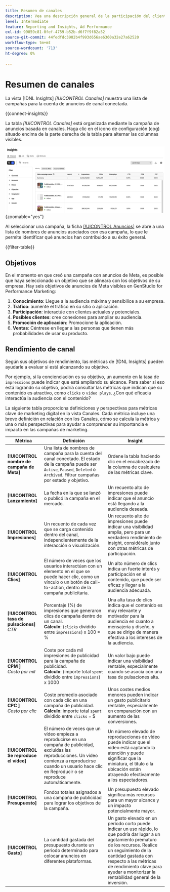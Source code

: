 ```yaml
---
title: Resumen de canales
description: Vea una descripción general de la participación del cliente, el rendimiento, el presupuesto y los gastos para campañas de marketing en Adobe GenStudio for Performance Marketing.
level: Intermediate
feature: Reporting and Insights, Ad Performance
exl-id: 99059c81-0fef-4759-b52b-d6f7f9f82a52
source-git-commit: 44fedfdc3902b4f993d656ae6360a32e27a62520
workflow-type: tm+mt
source-wordcount: '713'
ht-degree: 0%

---
```


# Resumen de canales

La vista [!DNL Insights] _[!UICONTROL Canales]_ muestra una lista de campañas para la cuenta de anuncios de canal conectada.

{{connect-insights}}

La tabla _[!UICONTROL Canales]_ está organizada mediante la campaña de anuncios basada en canales. Haga clic en el icono de configuración (cog) situado encima de la parte derecha de la tabla para alternar las columnas visibles.

![Filtro y tabla de canales](/help/assets/insights-channels-filter.png){zoomable="yes"}

Al seleccionar una campaña, la ficha [[!UICONTROL Anuncios]](ads.md) se abre a una lista de nombres de anuncios asociados con esa campaña, lo que le permite identificar qué anuncios han contribuido a su éxito general.

{{filter-table}}

## Objetivos

En el momento en que creó una campaña con anuncios de Meta, es posible que haya seleccionado un objetivo que se alineara con los objetivos de su empresa. Hay seis objetivos de anuncios de Meta visibles en GenStudio for Performance Marketing:

1. **Conocimiento**: Llegue a la audiencia máxima y sensibilice a su empresa.
1. **Tráfico**: aumente el tráfico en su sitio o aplicación.
1. **Participación**: interactúe con clientes actuales y potenciales.
1. **Posibles clientes**: cree conexiones para ampliar su audiencia.
1. **Promoción de aplicación**: Promocione la aplicación.
1. **Ventas**: Céntrese en llegar a las personas que tienen más probabilidades de usar su producto.

## Rendimiento de canal

Según sus objetivos de rendimiento, las métricas de [!DNL Insights] pueden ayudarle a evaluar si está alcanzando su objetivo.

Por ejemplo, si la concienciación es su objetivo, un aumento en la tasa de `impressions` puede indicar que está ampliando su alcance. Para saber si eso está logrando su objetivo, podría consultar las métricas que indican que su contenido es atractivo, como `clicks` o `video plays`. ¿Con qué eficacia interactúa la audiencia con el contenido?

La siguiente tabla proporciona definiciones y perspectivas para métricas clave de marketing digital en la vista Canales. Cada métrica incluye una breve definición en relación con los Canales, cómo se calcula la métrica y una o más perspectivas para ayudar a comprender su importancia e impacto en las campañas de marketing.

| Métrica | Definición | Insight |
| ----------- | ----------------------------- | -------------------------------- |
| **[!UICONTROL nombre de campaña de Meta]** | Una lista de nombres de campaña para la cuenta del canal conectado. El estado de la campaña puede ser `Active`, `Paused`, `Deleted` o `Archived`. Filtrar campañas por estado y objetivo. | Ordene la tabla haciendo clic en el encabezado de la columna de cualquiera de las métricas clave. |
| **[!UICONTROL Lanzamiento]** | La fecha en la que se lanzó o publicó la campaña en el mercado. | Un recuento alto de impresiones puede indicar que el anuncio está llegando a la audiencia deseada. |
| **[!UICONTROL Impresiones]** | Un recuento de cada vez que se carga contenido dentro del canal, independientemente de la interacción o visualización. | Un recuento alto de impresiones puede indicar una visibilidad amplia, pero para un verdadero rendimiento de insight, considéralo junto con otras métricas de participación. |
| **[!UICONTROL Clics]** | El número de veces que los usuarios interactúan con un elemento en el que se puede hacer clic, como un vínculo o un botón de call-to-action, dentro de la campaña publicitaria. | Un alto número de clics indica un fuerte interés y participación en el contenido, que puede ser eficaz y llegar a la audiencia adecuada. |
| **[!UICONTROL tasa de pulsaciones &#x200B;]**<br>_CTR_ | Porcentaje (%) de impresiones que generaron clics de campaña dentro de un canal.<br>**Cálculo**: (`clicks` dividido entre `impressions`) x 100 = % | Una alta tasa de clics indica que el contenido es muy relevante y motivador para la audiencia en cuanto a mensajería y diseño, y que se dirige de manera efectiva a los intereses de la audiencia. |
| **[!UICONTROL CPM &#x200B;]**<br>_Costo por mil_ | Coste por cada mil impresiones de publicidad para la campaña de publicidad. <br>**Cálculo**: (importe total `spent` dividido entre `impressions`) x 1000 | Un valor bajo puede indicar una visibilidad rentable, especialmente cuando se asocia con una tasa de pulsaciones alta. |
| **[!UICONTROL CPC &#x200B;]**<br>_Costo por clic_ | Coste promedio asociado con cada clic en una campaña de publicidad.<br>**Cálculo**: importe total `spent` dividido entre `clicks` = $ | Unos costes medios menores pueden indicar un gasto publicitario rentable, especialmente en comparación con un aumento de las conversiones. |
| **[!UICONTROL Se reproduce el vídeo]** | El número de veces que un vídeo empieza a reproducirse en una campaña de publicidad, excluidas las reproducciones. Un vídeo comienza a reproducirse cuando un usuario hace clic en Reproducir o se reproduce automáticamente. | Un número elevado de reproducciones de vídeo puede indicar que el vídeo está captando la atención y puede significar que la miniatura, el título o la ubicación están atrayendo efectivamente a los espectadores. |
| **[!UICONTROL Presupuesto]** | Fondos totales asignados a una campaña de publicidad para lograr los objetivos de la campaña. | Un presupuesto elevado significa más recursos para un mayor alcance y un impacto potencialmente mayor. |
| **[!UICONTROL Gasto]** | La cantidad gastada del presupuesto durante un periodo determinado para colocar anuncios en diferentes plataformas. | Un gasto elevado en un período corto puede indicar un uso rápido, lo que podría dar lugar a un agotamiento prematuro de los recursos. Realice un seguimiento de la cantidad gastada con respecto a las métricas de rendimiento clave para ayudar a monitorizar la rentabilidad general de la inversión. |
